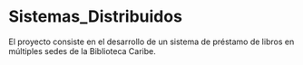 # Sistemas_Distribuidos
El proyecto consiste en el desarrollo de un sistema de préstamo de libros en múltiples sedes de la Biblioteca Caribe.
